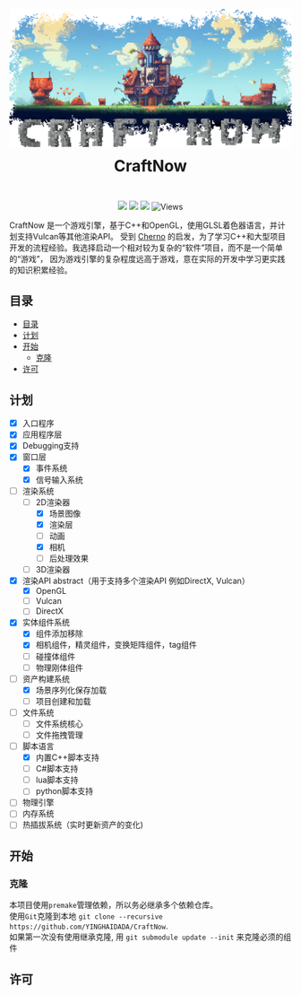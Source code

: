 <p align="center">
  <img width="auto" src="docs/imgs/banner.png" >
  <h1 align="center" style="margin: 0 auto 0 auto;">CraftNow</h1>
</p>
<br>
<p align="center">
  <img src="https://img.shields.io/github/contributors/yinghaidada/CraftNow?color=0088f&style=for-the-badge&logo=github">
  <img src="https://img.shields.io/github/issues/yinghaidada/CraftNow?color=4682f2&style=for-the-badge&logo=github">
  <img src="https://img.shields.io/github/stars/yinghaidada/CraftNow?color=f7bb05&style=for-the-badge&logo=github">
  <img alt="Views" src="https://komarev.com/ghpvc/?username=CraftNow&color=22d495&label=Views&style=for-the-badge">
<p>

CraftNow 是一个游戏引擎，基于C++和OpenGL，使用GLSL着色器语言，并计划支持Vulcan等其他渲染API。
受到 [Cherno](https://github.com/TheCherno) 的启发，为了学习C++和大型项目开发的流程经验。我选择启动一个相对较为复杂的“软件”项目，而不是一个简单的“游戏”，
因为游戏引擎的复杂程度远高于游戏，意在实际的开发中学习更实践的知识积累经验。

## 目录

- [目录](#目录)
- [计划](#计划)
- [开始](#开始)
  - [克隆](#克隆)
- [许可](#许可)


## 计划

- [x] 入口程序
- [x] 应用程序层
- [x] Debugging支持
- [x] 窗口层
    - [x] 事件系统
    - [x] 信号输入系统
- [ ] 渲染系统
    - [ ] 2D渲染器
        - [x] 场景图像
        - [x] 渲染层
        - [ ] 动画
        - [x] 相机
        - [ ] 后处理效果
    - [ ] 3D渲染器
- [x] 渲染API abstract（用于支持多个渲染API 例如DirectX, Vulcan）
    - [x] OpenGL
    - [ ] Vulcan
    - [ ] DirectX
- [x] 实体组件系统
    - [x] 组件添加移除
    - [x] 相机组件，精灵组件，变换矩阵组件，tag组件
    - [ ] 碰撞体组件
    - [ ] 物理刚体组件
- [ ] 资产构建系统
    - [x] 场景序列化保存加载
    - [ ] 项目创建和加载
- [ ] 文件系统
    - [ ] 文件系统核心
    - [ ] 文件拖拽管理
- [ ] 脚本语言
    - [x] 内置C++脚本支持
    - [ ] C#脚本支持
    - [ ] lua脚本支持
    - [ ] python脚本支持
- [ ] 物理引擎
- [ ] 内存系统
- [ ] 热插拔系统（实时更新资产的变化)

## 开始

### 克隆
本项目使用`premake`管理依赖，所以务必继承多个依赖仓库。  
使用`Git`克隆到本地 `git clone --recursive https://github.com/YINGHAIDADA/CraftNow`.  
如果第一次没有使用继承克隆, 用 `git submodule update --init` 来克隆必须的组件


## 许可

